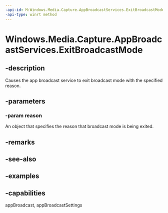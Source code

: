 ```yaml
---
-api-id: M:Windows.Media.Capture.AppBroadcastServices.ExitBroadcastMode(Windows.Media.Capture.AppBroadcastExitBroadcastModeReason)
-api-type: winrt method
---
```


<!-- Method syntax.
public void AppBroadcastServices.ExitBroadcastMode(AppBroadcastExitBroadcastModeReason reason)
-->

# Windows.Media.Capture.AppBroadcastServices.ExitBroadcastMode


## -description

Causes the app broadcast service to exit broadcast mode with the specified reason.

## -parameters

### -param reason

An object that specifies the reason that broadcast mode is being exited.

## -remarks

## -see-also

## -examples

## -capabilities

appBroadcast, appBroadcastSettings

